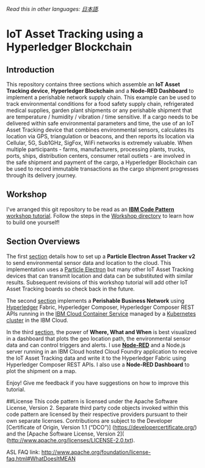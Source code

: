 *Read this in other languages: [日本語](README-ja.md).*

# IoT Asset Tracking using a Hyperledger Blockchain

## Introduction
This repository contains three sections which assemble an **IoT Asset Tracking device**, **Hyperledger Blockchain** and a **Node-RED Dashboard** to implement a perishable network supply chain.  This example can be used to track environmental conditions for a food safety supply chain, refrigerated medical supplies, garden plant shipments or any perishable shipment that are temperature / humidity / vibration / time sensitive.  If a cargo needs to be delivered within safe environmental parameters and time, the use of an IoT Asset Tracking device that combines environmental sensors, calculates its location via GPS, triangulation or beacons, and then reports its location via Cellular, 5G, Sub1GHz, SigFox, WiFi networks is extremely valuable. When multiple participants - farms, manufacturers, processing plants, trucks, ports, ships, distribution centers, consumer retail outlets - are involved in the safe shipment and payment of the cargo, a Hyperledger Blockchain can be used to record immutable transactions as the cargo shipment progresses through its delivery journey.

## Workshop
I've arranged this git repository to be read as an **[IBM Code Pattern](https://developer.ibm.com/code/)** [workshop tutorial](Workshop/README.md). Follow the steps in the [Workshop directory](Workshop/README.md) to learn how to build one yourself!

## Section Overviews
The first [section](ParticleElectron/README.md) details how to set up a **Particle Electron Asset Tracker v2** to send environmental sensor data and location to the cloud. This implementation uses a [Particle Electron](https://docs.particle.io/datasheets/kits-and-accessories/particle-shields/#electron-asset-tracker-v2) but many other IoT Asset Tracking devices that can transmit location and data can be substituted with similar results. Subsequent revisions of this workshop tutorial will add other IoT Asset Tracking boards so check back in the future.

The second [section](Blockchain/README.md) implements a **Perishable Business Network** using [Hyperledger](https://www.hyperledger.org/) Fabric, Hyperledger Composer, Hyperledger Composer REST APIs running in the [IBM Cloud Container Service](https://www.ibm.com/cloud/container-service) managed by a [Kubernetes cluster](https://console.bluemix.net/docs/tutorials/scalable-webapp-kubernetes.html#deploy-a-scalable-web-application-on-kubernetes) in the IBM Cloud.

In the third [section](Node-RED/README.md), the power of **Where, What and When** is best visualized in a dashboard that plots the geo location path, the environmental sensor data and can control triggers and alerts.  I use **[Node-RED](https://nodered.org/)** and a Node.js server running in an IBM Cloud hosted Cloud Foundry application to receive the IoT Asset Tracking data and write it to the Hyperledger Fabric using Hyperledger Composer REST APIs.  I also use a **Node-RED Dashboard** to plot the shipment on a map.

Enjoy!  Give me feedback if you have suggestions on how to improve this tutorial.

##License
This code pattern is licensed under the Apache Software License, Version 2. Separate third party code objects invoked within this code pattern are licensed by their respective providers pursuant to their own separate licenses. Contributions are subject to the Developer [Certificate of Origin, Version 1.1 (“DCO”)] (https://developercertificate.org/) and the [Apache Software License, Version 2]( (http://www.apache.org/licenses/LICENSE-2.0.txt).

ASL FAQ link: http://www.apache.org/foundation/license-faq.html#WhatDoesItMEAN
